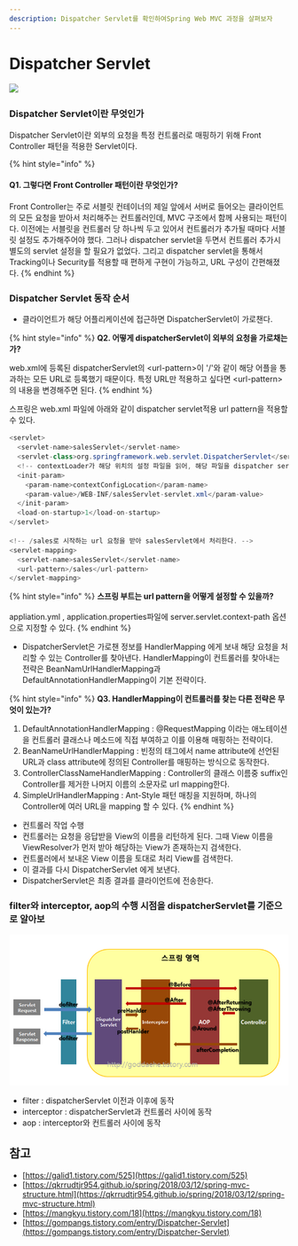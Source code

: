 ```yaml
---
description: Dispatcher Servlet를 확인하여Spring Web MVC 과정을 살펴보자
---
```


# Dispatcher Servlet

![](../../.gitbook/assets/99c75b3359c9c08312.png)

### Dispatcher Servlet이란 무엇인가

Dispatcher Servlet이란 외부의 요청을 특정 컨트롤러로 매핑하기 위해 Front Controller 패턴을 적용한 Servlet이다.

{% hint style="info" %}
#### Q1. 그렇다면 Front Controller 패턴이란 무엇인가?

Front Controller는 주로 서블릿 컨테이너의 제일 앞에서 서버로 들어오는 클라이언트의 모든 요청을 받아서 처리해주는 컨트롤러인데, MVC 구조에서 함께 사용되는 패턴이다. 이전에는 서블릿을 컨트롤러 당 하나씩 두고 있어서 컨트롤러가 추가될 때마다 서블릿 설정도 추가해주어야 했다. 그러나 dispatcher servlet을 두면서 컨트롤러 추가시 별도의 servlet 설정을 할 필요가 없었다. 그리고 dispatcher servlet을 통해서 Tracking이나 Security를 적용할 때 편하게 구현이 가능하고, URL 구성이 간편해졌다.
{% endhint %}

### Dispatcher Servlet 동작 순서

* 클라이언트가 해당 어플리케이션에 접근하면 DispatcherServlet이 가로챈다.

{% hint style="info" %}
**Q2. 어떻게 dispatcherServlet이 외부의 요청을 가로채는가?**

web.xml에 등록된 dispatcherServlet의 \<url-pattern>이 '/'와 같이 해당 어플을 통과하는 모든 URL로 등록했기 때문이다. 특정 URL만 적용하고 싶다면 \<url-pattern>의 내용을 변경해주면 된다.
{% endhint %}

스프링은 web.xml 파일에 아래와 같이 dispatcher servlet적용 url pattern을 적용할 수 있다.

```java
<servlet>
  <servlet-name>salesServlet</servlet-name>
  <servlet-class>org.springframework.web.servlet.DispatcherServlet</servlet-class>
  <!-- contextLoader가 해당 위치의 설정 파일을 읽어, 해당 파일을 dispatcher servlet으로 만든다. -->
  <init-param>
    <param-name>contextConfigLocation</param-name>
    <param-value>/WEB-INF/salesServlet-servlet.xml</param-value>
  </init-param>
  <load-on-startup>1</load-on-startup>
</servlet>

<!-- /sales로 시작하는 url 요청을 받아 salesServlet에서 처리한다. -->
<servlet-mapping>
  <servlet-name>salesServlet</servlet-name>
  <url-pattern>/sales</url-pattern>
</servlet-mapping>
```

{% hint style="info" %}
**스프링 부트는 url pattern을 어떻게 설정할 수 있을까?**\
\
appliation.yml , application.properties파일에 server.servlet.context-path 옵션으로 지정할 수 있다.
{% endhint %}

* DispatcherServlet은 가로챈 정보를 HandlerMapping 에게 보내 해당 요청을 처리할 수 있는 Controller를 찾아낸다. HandlerMapping이 컨트롤러를 찾아내는 전략은 BeanNamUrlHandlerMapping과 DefaultAnnotationHandlerMapping이 기본 전략이다.

{% hint style="info" %}
**Q3. HandlerMapping이 컨트롤러를 찾는 다른 전략은 무엇이 있는가?**

1. DefaultAnnotationHandlerMapping : @RequestMapping 이라는 애노테이션을 컨트롤러 클래스나 메소드에 직접 부여하고 이를 이용해 매핑하는 전략이다.
2. BeanNameUrlHandlerMapping : 빈정의 태그에서 name attribute에 선언된 URL과 class attribute에 정의된 Controller를 매핑하는 방식으로 동작한다.
3. ControllerClassNameHandlerMapping : Controller의 클래스 이름중 suffix인 Controller를 제거한 나머지 이름의 소문자로 url mapping한다.
4. SimpleUrlHandlerMapping : Ant-Style 패턴 매칭을 지원하며, 하나의 Controller에 여러 URL을 mapping 할 수 있다.
{% endhint %}

* 컨트롤러 작업 수행
* 컨트롤러는 요청을 응답받을 View의 이름을 리턴하게 된다. 그때 View 이름을 ViewResolver가 먼저 받아 해당하는 View가 존재하는지 검색한다.
* 컨트롤러에서 보내온 View 이름을 토대로 처리 View를 검색한다.
* 이 결과를 다시 DispatcherServlet 에게 보낸다.
* DispatcherServlet은 최종 결과를 클라이언트에 전송한다.

### **filter와 interceptor, aop의 수행 시점을 dispatcherServlet를 기준으로 알아보**

![](<../../.gitbook/assets/11 (1).png>)

* filter : dispatcherServlet 이전과 이후에 동작
* interceptor : dispatcherServlet과 컨트롤러 사이에 동작
* aop : interceptor와 컨트롤러 사이에 동작

## 참고

* [https://galid1.tistory.com/525](https://galid1.tistory.com/525)
* [https://qkrrudtjr954.github.io/spring/2018/03/12/spring-mvc-structure.html](https://qkrrudtjr954.github.io/spring/2018/03/12/spring-mvc-structure.html)
* [https://mangkyu.tistory.com/18](https://mangkyu.tistory.com/18)
* [https://gompangs.tistory.com/entry/Dispatcher-Servlet](https://gompangs.tistory.com/entry/Dispatcher-Servlet)
